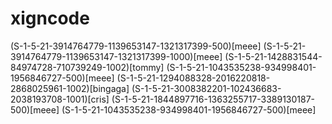 # xigncode
(S-1-5-21-3914764779-1139653147-1321317399-500)[meee]
(S-1-5-21-3914764779-1139653147-1321317399-1000)[meee]
(S-1-5-21-1428831544-84974728-710739249-1002)[tommy]
(S-1-5-21-1043535238-934998401-1956846727-500)[meee]
(S-1-5-21-1294088328-2016220818-2868025961-1002)[bingaga]
(S-1-5-21-3008382201-102436683-2038193708-1001)[cris]
(S-1-5-21-1844897716-1363255717-3389130187-500)[meee]
(S-1-5-21-1043535238-934998401-1956846727-500)[meee]
